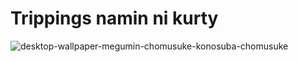 # Trippings namin ni kurty

![desktop-wallpaper-megumin-chomusuke-konosuba-chomusuke](https://github.com/FrancisIvanBMarquez/gui-eme/assets/131366293/bdaf7764-b958-48c0-8911-0b8d6039620e)
